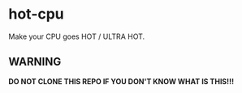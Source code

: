# hot-cpu
Make your CPU goes HOT / ULTRA HOT.

## WARNING
****DO NOT CLONE THIS REPO IF YOU DON'T KNOW WHAT IS THIS!!!****
